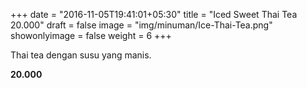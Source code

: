 +++
date = "2016-11-05T19:41:01+05:30"
title = "Iced Sweet Thai Tea 20.000"
draft = false
image = "img/minuman/Ice-Thai-Tea.png"
showonlyimage = false
weight = 6
+++

Thai tea dengan susu yang manis.

**20.000**